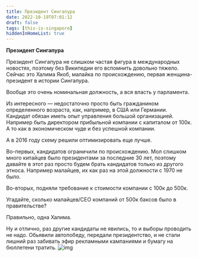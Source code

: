 ```yaml
---
title: Президент Сингапура
date: 2022-10-19T07:01:12
draft: false
tags: [this-is-singapore]
hiddenInHomeList: true
---
```

**Президент Сингапура**

Президент Сингапура не слишком частая фигура в международных новостях, поэтому без Википедии его вспомнить довольно тяжело. Сейчас это Халима Якоб, малайка по происхождению, первая женщина-президент в истории Сингапура.

Вообще это очень номинальная должность, а вся власть у парламента. 

Из интересного — недостаточно просто быть гражданином определенного возраста, как, например, в США или Германии. Кандидат обязан иметь опыт управления большой организацией. Например быть директором прибыльной компании с капиталом от 100к. А то как в экономическом чуде и без успешной компании.

А в 2016 году схему решили оптимизировать еще лучше.

Во-первых, кандидатов ограничили по происхождению. Мол слишком много китайцев было президентами за последние 30 лет, поэтому давайте в этот раз просто будем брать кандидатов только из другого этноса. Например малайцев, их как раз на этой должности с 1970 не было.

Во-вторых, подняли требование к стоимости компании с 100к до 500к. 

Угадайте, сколько малайцев/СЕО компаний от 500к баксов было в правительстве? 

Правильно, одна Халима. 

Ну и отлично, раз другие кандидаты не явились, то и выборы проводить не надо. Обьявили автопобеду, передали президентство, и не стали лишний раз забивать эфир рекламными кампаниями и бумагу на бюллетени тратить.
![img](/images/this-is-singapore/photos/photo_138@19-10-2022_07-01-12.jpg#center)
